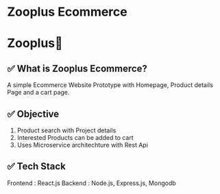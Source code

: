 # Zooplus Ecommerce
 
#  Zooplus:ledger:
## :white_check_mark: What is Zooplus Ecommerce?

A simple Ecommerce Website Prototype with Homepage, Product details Page and a cart page.

## :white_check_mark: Objective

1. Product search with Project details
1. Interested Products can be added to cart
1. Uses Microservice architechture with Rest Api

## :white_check_mark: Tech Stack

Frontend :  React.js 
Backend : Node.js, Express.js, Mongodb